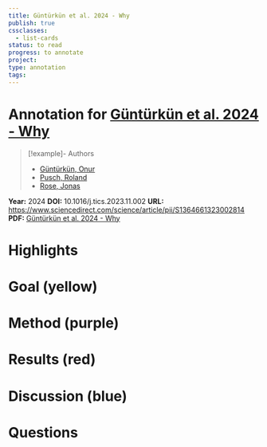 ```yaml
---
title: Güntürkün et al. 2024 - Why
publish: true
cssclasses:
  - list-cards
status: to read
progress: to annotate
project:
type: annotation
tags:
---
```

# Annotation for [Güntürkün et al. 2024 - Why](Papers/References/Güntürkün%20et%20al.%202024%20-%20Why)

> [!example]- Authors
> - [Güntürkün, Onur](Papers/People/Güntürkün%20Onur)
> - [Pusch, Roland](Papers/People/Pusch%20Roland)
> - [Rose, Jonas](Papers/People/Rose%20Jonas)

**Year:** 2024
**DOI:** 10.1016/j.tics.2023.11.002
**URL:** https://www.sciencedirect.com/science/article/pii/S1364661323002814
**PDF:** [Güntürkün et al. 2024 - Why](Papers/PDFs/Güntürkün%20et%20al.%202024%20-%20Why%20birds%20are%20smart.pdf)

# Highlights


# Goal (yellow)


# Method (purple)


# Results (red)


# Discussion (blue)


# Questions

